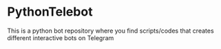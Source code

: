 # PythonTelebot
This is a python bot repository where you find scripts/codes that creates different interactive bots on Telegram
